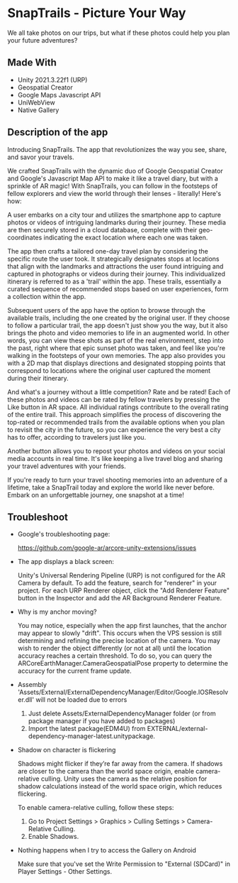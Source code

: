# SnapTrails - Picture Your Way

We all take photos on our trips, but what if these photos could help you plan your future adventures? 

## Made With

- Unity 2021.3.22f1 (URP)
- Geospatial Creator
- Google Maps Javascript API
- UniWebView
- Native Gallery

## Description of the app

Introducing SnapTrails. The app that revolutionizes the way you see, share, and savor your travels. 

We crafted SnapTrails with the dynamic duo of Google Geospatial Creator and Google's Javascript Map API to make it like a travel diary, but with a sprinkle of AR magic! With SnapTrails, you can follow in the footsteps of fellow explorers and view the world through their lenses - literally! Here's how:

A user embarks on a city tour and utilizes the smartphone app to capture photos or videos of intriguing landmarks during their journey. These media are then securely stored in a cloud database, complete with their geo-coordinates indicating the exact location where each one was taken.

The app then crafts a tailored one-day travel plan by considering the specific route the user took. It strategically designates stops at locations that align with the landmarks and attractions the user found intriguing and captured in photographs or videos during their journey. This individualized itinerary is referred to as a 'trail' within the app. These trails, essentially a curated sequence of recommended stops based on user experiences, form a collection within the app. 

Subsequent users of the app have the option to browse through the available trails, including the one created by the original user. If they choose to follow a particular trail, the app doesn't just show you the way, but it also brings the photo and video memories to life in an augmented world. In other words, you can view these shots as part of the real environment, step into the past, right where that epic sunset photo was taken, and feel like you're walking in the footsteps of your own memories. The app also provides you with a 2D map that displays directions and designated stopping points that correspond to locations where the original user captured the moment during their itinerary.

And what's a journey without a little competition? Rate and be rated! Each of these photos and videos can be rated by fellow travelers by pressing the Like button in AR space. All individual ratings contribute to the overall rating of the entire trail. This approach simplifies the process of discovering the top-rated or recommended trails from the available options when you plan to revisit the city in the future, so you can experience the very best a city has to offer, according to travelers just like you.

Another button allows you to repost your photos and videos on your social media accounts in real time. It's like keeping a live travel blog and sharing your travel adventures with your friends.

If you're ready to turn your travel shooting memories into an adventure of a lifetime, take a SnapTrail today and explore the world like never before. Embark on an unforgettable journey, one snapshot at a time!

## Troubleshoot

- Google's troubleshooting page:

    https://github.com/google-ar/arcore-unity-extensions/issues

- The app displays a black screen:

    Unity's Universal Rendering Pipeline (URP) is not configured for the AR Camera by default. To add the feature, search for "renderer" in your project. For each URP Renderer object, click the "Add Renderer Feature" button in the Inspector and add the AR Background Renderer Feature.

- Why is my anchor moving?  

    You may notice, especially when the app first launches, that the anchor may appear to slowly "drift". This occurs when the VPS session is still determining and refining the precise location of the camera. You may wish to render the object differently (or not at all) until the location accuracy reaches a certain threshold. To do so, you can query the ARCoreEarthManager.CameraGeospatialPose property to determine the accuracy for the current frame update.

- Assembly 'Assets/External/ExternalDependencyManager/Editor/Google.IOSResolver.dll' will not be loaded due to errors

    1. Just delete Assets/ExternalDependencyManager folder (or from package manager if you have added to packages)
    2. Import the latest package(EDM4U) from EXTERNAL/external-dependency-manager-latest.unitypackage.

- Shadow on character is flickering

    Shadows might flicker if they’re far away from the camera. If shadows are closer to the camera than the world space origin, enable camera-relative culling. Unity uses the camera as the relative position for shadow calculations instead of the world space origin, which reduces flickering.

    To enable camera-relative culling, follow these steps:

    1. Go to Project Settings > Graphics > Culling Settings > Camera-Relative Culling.
    2. Enable Shadows.

- Nothing happens when I try to access the Gallery on Android

    Make sure that you've set the Write Permission to "External (SDCard)" in Player Settings - Other Settings.
